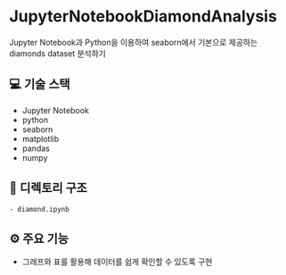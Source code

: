 # JupyterNotebookDiamondAnalysis
Jupyter Notebook과 Python을 이용하여 seaborn에서 기본으로 제공하는 diamonds dataset 분석하기

## 💻 기술 스택

- Jupyter Notebook
- python
- seaborn
- matplotlib
- pandas
- numpy

## 🌲 디렉토리 구조

```
- diamond.ipynb

``` 

## ⚙️ 주요 기능

- 그래프와 표를 활용해 데이터를 쉽게 확인할 수 있도록 구현
